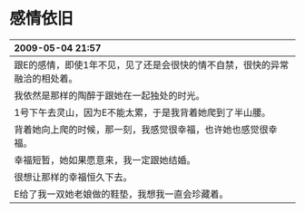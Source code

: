 # 感情依旧

|2009-05-04 21:57|
|:---------------|
|跟E的感情，即使1年不见，见了还是会很快的情不自禁，很快的异常融洽的相处着。|
|我依然是那样的陶醉于跟她在一起独处的时光。|
|1号下午去灵山，因为E不能太累，于是我背着她爬到了半山腰。|
|背着她向上爬的时候，那一刻，我感觉很幸福，也许她也感觉很幸福。|
|幸福短暂，她如果愿意来，我一定跟她结婚。|
|很想让那样的幸福恒久下去。|
|E给了我一双她老娘做的鞋垫，我想我一直会珍藏着。|
